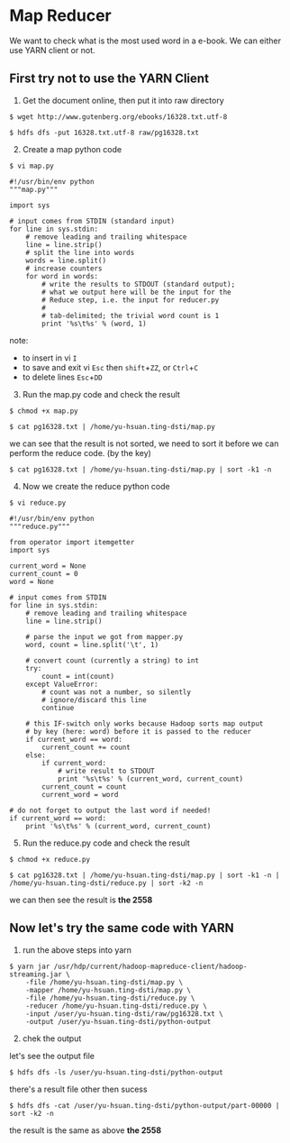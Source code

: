 
# Map Reducer

We want to check what is the most used word in a e-book. We can either use YARN client or not.

## First try not to use the YARN Client

1. Get the document online, then put it into raw directory

`$ wget http://www.gutenberg.org/ebooks/16328.txt.utf-8`

`$ hdfs dfs -put 16328.txt.utf-8 raw/pg16328.txt`

2. Create a map python code

`$ vi map.py`

```
#!/usr/bin/env python
"""map.py"""

import sys

# input comes from STDIN (standard input)
for line in sys.stdin:
    # remove leading and trailing whitespace
    line = line.strip()
    # split the line into words
    words = line.split()
    # increase counters
    for word in words:
        # write the results to STDOUT (standard output);
        # what we output here will be the input for the
        # Reduce step, i.e. the input for reducer.py
        #
        # tab-delimited; the trivial word count is 1
        print '%s\t%s' % (word, 1)
```
note: 
* to insert in vi `I` 
* to save and exit vi `Esc` then `shift`+`ZZ`, or `Ctrl`+`C`
* to delete lines `Esc`+`DD`

3. Run the map.py code and check the result

`$ chmod +x map.py` 

`$ cat pg16328.txt | /home/yu-hsuan.ting-dsti/map.py`

we can see that the result is not sorted, we need to sort it before we can perform the reduce code. (by the key)

`$ cat pg16328.txt | /home/yu-hsuan.ting-dsti/map.py | sort -k1 -n`

4. Now we create the reduce python code

`$ vi reduce.py`

```
#!/usr/bin/env python
"""reduce.py"""

from operator import itemgetter
import sys

current_word = None
current_count = 0
word = None

# input comes from STDIN
for line in sys.stdin:
    # remove leading and trailing whitespace
    line = line.strip()

    # parse the input we got from mapper.py
    word, count = line.split('\t', 1)

    # convert count (currently a string) to int
    try:
        count = int(count)
    except ValueError:
        # count was not a number, so silently
        # ignore/discard this line
        continue

    # this IF-switch only works because Hadoop sorts map output
    # by key (here: word) before it is passed to the reducer
    if current_word == word:
        current_count += count
    else:
        if current_word:
            # write result to STDOUT
            print '%s\t%s' % (current_word, current_count)
        current_count = count
        current_word = word

# do not forget to output the last word if needed!
if current_word == word:
    print '%s\t%s' % (current_word, current_count)
```

5. Run the reduce.py code and check the result

`$ chmod +x reduce.py`

`$ cat pg16328.txt | /home/yu-hsuan.ting-dsti/map.py | sort -k1 -n | /home/yu-hsuan.ting-dsti/reduce.py | sort -k2 -n`

we can then see the result is **the  2558**

## Now let's try the same code with YARN

1. run the above steps into yarn

```
$ yarn jar /usr/hdp/current/hadoop-mapreduce-client/hadoop-streaming.jar \
	-file /home/yu-hsuan.ting-dsti/map.py \
	-mapper /home/yu-hsuan.ting-dsti/map.py \
	-file /home/yu-hsuan.ting-dsti/reduce.py \
	-reducer /home/yu-hsuan.ting-dsti/reduce.py \
	-input /user/yu-hsuan.ting-dsti/raw/pg16328.txt \
	-output /user/yu-hsuan.ting-dsti/python-output    
```
2. chek the output

let's see the output file

`$ hdfs dfs -ls /user/yu-hsuan.ting-dsti/python-output`

there's a result file other then sucess

`$ hdfs dfs -cat /user/yu-hsuan.ting-dsti/python-output/part-00000 | sort -k2 -n`

the result is the same as above **the  2558**
